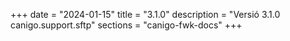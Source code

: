 +++
date        = "2024-01-15"
title       = "3.1.0"
description = "Versió 3.1.0 canigo.support.sftp"
sections    = "canigo-fwk-docs"
+++